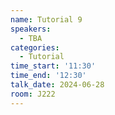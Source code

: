 ```yaml
---
name: Tutorial 9
speakers:
  - TBA
categories:
  - Tutorial
time_start: '11:30'
time_end: '12:30'
talk_date: 2024-06-28
room: J222
---
```

